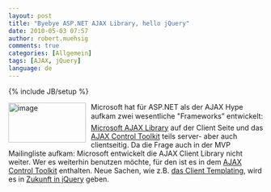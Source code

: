 ```yaml
---
layout: post
title: "Byebye ASP.NET AJAX Library, hello jQuery"
date: 2010-05-03 07:57
author: robert.muehsig
comments: true
categories: [Allgemein]
tags: [AJAX, jQuery]
language: de
---
```

{% include JB/setup %}
<p><a href="{{BASE_PATH}}/assets/wp-images-de/image963.png"><img style="border-bottom: 0px; border-left: 0px; margin: 0px 10px 0px 0px; display: inline; border-top: 0px; border-right: 0px" title="image" border="0" alt="image" align="left" src="{{BASE_PATH}}/assets/wp-images-de/image_thumb148.png" width="153" height="79" /></a> Microsoft hat für ASP.NET als der AJAX Hype aufkam zwei wesentliche "Frameworks” entwickelt: <a href="http://msdn.microsoft.com/library/bb398822.aspx">Microsoft AJAX Library</a> auf der Client Seite und das <a href="http://www.asp.net/(S(fu2l2uzphr2u3u45q2dnez55))/ajax/AjaxControlToolkit/Samples/">AJAX Control Toolkit</a> teils server- aber auch clientseitig. Da die Frage auch in der MVP Mailingliste aufkam: Microsoft entwickelt die AJAX Client Library nicht weiter. Wer es weiterhin benutzen möchte, für den ist es in dem <a href="http://www.asp.net/ajax/">AJAX Control Toolkit</a> enthalten. Neue Sachen, wie z.B. <a href="http://msdn.microsoft.com/en-us/magazine/cc546561.aspx">das Client Templating</a>, wird es in <a href="http://stephenwalther.com/blog/archive/2010/03/16/microsoft-jquery-and-templating.aspx">Zukunft in jQuery</a> geben.</p>
